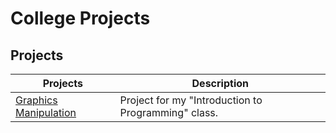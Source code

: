 # College Projects




## Projects

| Projects| Description|
|---	|---	|
|[Graphics Manipulation](https://github.com/henrique-efonseca/College-Projects/tree/master/Graphics%20Manipulation)|Project for my "Introduction to Programming" class.	|
